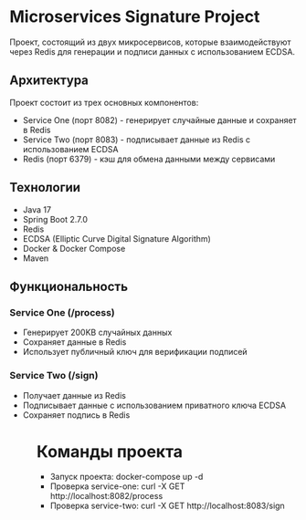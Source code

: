 <h1>Microservices Signature Project</h1>
<p>Проект, состоящий из двух микросервисов, которые взаимодействуют через Redis для генерации и подписи данных с использованием ECDSA.</p>

<h2>Архитектура</h2>
<p>Проект состоит из трех основных компонентов:</p>
<ul>
  <li>Service One (порт 8082) - генерирует случайные данные и сохраняет в Redis</li>
  <li>Service Two (порт 8083) - подписывает данные из Redis с использованием ECDSA</li>
  <li>Redis (порт 6379) - кэш для обмена данными между сервисами</li>
</ul>

<h2>Технологии</h2>
<ul>
  <li>Java 17</li>
  <li>Spring Boot 2.7.0</li>
  <li>Redis</li>
  <li>ECDSA (Elliptic Curve Digital Signature Algorithm)</li>
  <li>Docker & Docker Compose</li>
  <li>Maven</li>
</ul>

<h2>Функциональность</h2>

<h3>Service One (/process)</h3>
<ul>
  <li>Генерирует 200KB случайных данных</li>
  <li>Сохраняет данные в Redis</li>
  <li>Использует публичный ключ для верификации подписей</li>
</ul>

<h3>Service Two (/sign)</h3>
<ul>
  <li>Получает данные из Redis</li>
  <li>Подписывает данные с использованием приватного ключа ECDSA</li>
  <li>Сохраняет подпись в Redis</li>
<ul>

<h1>Команды проекта</h1>
<ul>
  <li>Запуск проекта: docker-compose up -d</li>
  <li>Проверка service-one: curl -X GET http://localhost:8082/process</li>
  <li>Проверка service-two: curl -X GET http://localhost:8083/sign</li>
</ul>
